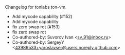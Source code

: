 Changelog for tonlabs ton-vm.
 * Add mycode capability (#152)
 * Add mycode capability
 * fix zero swap rot (#153)
 * fix zero swap rot
 * Co-authored-by: Suvorov Ivan &lt;sv_91@inbox.ru&gt;
 * Co-authored-by: SergeyY &lt;43989533+yaroslavser@users.noreply.github.com&gt;
